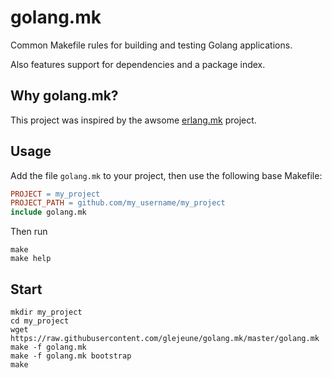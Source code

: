 # golang.mk

Common Makefile rules for building and testing Golang applications.

Also features support for dependencies and a package index.

## Why golang.mk?

This project was inspired by the awsome [erlang.mk](https://github.com/ninenines/erlang.mk) project.

## Usage

Add the file `golang.mk` to your project, then use the following base
Makefile:

``` Makefile
PROJECT = my_project
PROJECT_PATH = github.com/my_username/my_project
include golang.mk
```

Then run

```
make
make help
```

## Start

```
mkdir my_project
cd my_project
wget https://raw.githubusercontent.com/glejeune/golang.mk/master/golang.mk
make -f golang.mk
make -f golang.mk bootstrap
make
```


